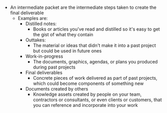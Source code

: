 - An intermediate packet are the intermediate steps taken to create the final deliverable
	- Examples are:
		- Distilled notes:
			- Books or articles you've read and distilled so it's easy to get the gist of what they contain
		- Outtakes:
			- The material or ideas that didn't make it into a past project but could be used in future ones
		- Work-in-progress
			- The documents, graphics, agendas, or plans you produced during past projects
		- Final deliverables
			- Concrete pieces of work delivered as part of past projects, which could become components of something new
		- Documents created by others
			- Knowledge assets created by people on your team, contractors or consultants, or even clients or customers, that you can reference and incorporate into your work